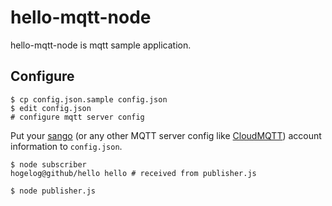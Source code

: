 # hello-mqtt-node
hello-mqtt-node is mqtt sample application.

## Configure

```
$ cp config.json.sample config.json
$ edit config.json
# configure mqtt server config
```
Put your [sango](https://sango.shiguredo.jp/) (or any other MQTT server config like [CloudMQTT](http://www.cloudmqtt.com/)) account information to `config.json`.

```
$ node subscriber
hogelog@github/hello hello # received from publisher.js
```

```
$ node publisher.js
```

